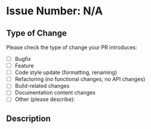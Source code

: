 [//]: # (Please provide a general summary of your changes in the title above.)

[//]: # (Please link to a relevant JIRA issue.)
[//]: # (Issue Number: JIRA-0000 )
# Issue Number: N/A

## Type of Change

[//]: # (Please try to limit your pull request to one type; submit multiple pull requests if needed.)

Please check the type of change your PR introduces:

- [ ] Bugfix
- [ ] Feature
- [ ] Code style update (formatting, renaming)
- [ ] Refactoring (no functional changes, no API changes)
- [ ] Build-related changes
- [ ] Documentation content changes
- [ ] Other (please describe):

## Description

[//]: # (Please describe the behavior or changes that are being added by this PR.)

[//]: # (If this does introduce a breaking change, please describe the impact and migration path for existing applications below.)

[//]: # (Any other information that is important to this PR, such as screenshots of how the component looks before and after the change.)